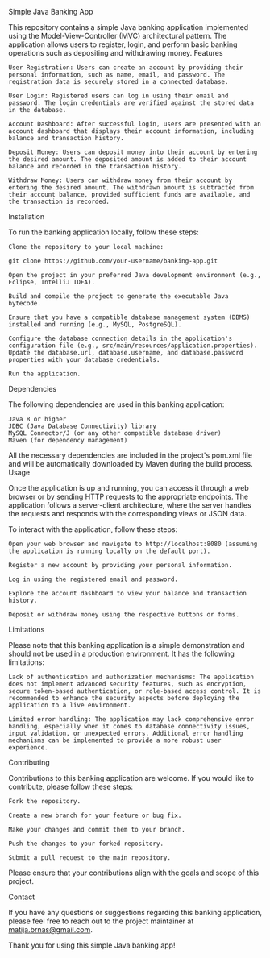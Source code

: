 Simple Java Banking App

This repository contains a simple Java banking application implemented using the Model-View-Controller (MVC) architectural pattern. The application allows users to register, login, and perform basic banking operations such as depositing and withdrawing money.
Features

    User Registration: Users can create an account by providing their personal information, such as name, email, and password. The registration data is securely stored in a connected database.

    User Login: Registered users can log in using their email and password. The login credentials are verified against the stored data in the database.

    Account Dashboard: After successful login, users are presented with an account dashboard that displays their account information, including balance and transaction history.

    Deposit Money: Users can deposit money into their account by entering the desired amount. The deposited amount is added to their account balance and recorded in the transaction history.

    Withdraw Money: Users can withdraw money from their account by entering the desired amount. The withdrawn amount is subtracted from their account balance, provided sufficient funds are available, and the transaction is recorded.

Installation

To run the banking application locally, follow these steps:

    Clone the repository to your local machine:

    git clone https://github.com/your-username/banking-app.git

    Open the project in your preferred Java development environment (e.g., Eclipse, IntelliJ IDEA).

    Build and compile the project to generate the executable Java bytecode.

    Ensure that you have a compatible database management system (DBMS) installed and running (e.g., MySQL, PostgreSQL).

    Configure the database connection details in the application's configuration file (e.g., src/main/resources/application.properties). Update the database.url, database.username, and database.password properties with your database credentials.

    Run the application.

Dependencies

The following dependencies are used in this banking application:

    Java 8 or higher
    JDBC (Java Database Connectivity) library
    MySQL Connector/J (or any other compatible database driver)
    Maven (for dependency management)

All the necessary dependencies are included in the project's pom.xml file and will be automatically downloaded by Maven during the build process.
Usage

Once the application is up and running, you can access it through a web browser or by sending HTTP requests to the appropriate endpoints. The application follows a server-client architecture, where the server handles the requests and responds with the corresponding views or JSON data.

To interact with the application, follow these steps:

    Open your web browser and navigate to http://localhost:8080 (assuming the application is running locally on the default port).

    Register a new account by providing your personal information.

    Log in using the registered email and password.

    Explore the account dashboard to view your balance and transaction history.

    Deposit or withdraw money using the respective buttons or forms.

Limitations

Please note that this banking application is a simple demonstration and should not be used in a production environment. It has the following limitations:

    Lack of authentication and authorization mechanisms: The application does not implement advanced security features, such as encryption, secure token-based authentication, or role-based access control. It is recommended to enhance the security aspects before deploying the application to a live environment.

    Limited error handling: The application may lack comprehensive error handling, especially when it comes to database connectivity issues, input validation, or unexpected errors. Additional error handling mechanisms can be implemented to provide a more robust user experience.

Contributing

Contributions to this banking application are welcome. If you would like to contribute, please follow these steps:

    Fork the repository.

    Create a new branch for your feature or bug fix.

    Make your changes and commit them to your branch.

    Push the changes to your forked repository.

    Submit a pull request to the main repository.

Please ensure that your contributions align with the goals and scope of this project.

Contact

If you have any questions or suggestions regarding this banking application, please feel free to reach out to the project maintainer at matija.brnas@gmail.com.

Thank you for using this simple Java banking app!
